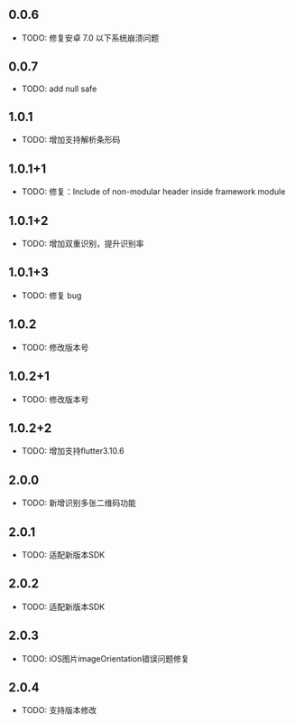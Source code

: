 ## 0.0.6

- TODO: 修复安卓 7.0 以下系统崩溃问题

## 0.0.7

- TODO: add null safe

## 1.0.1

- TODO: 增加支持解析条形码

## 1.0.1+1

- TODO: 修复：Include of non-modular header inside framework module

## 1.0.1+2

- TODO: 增加双重识别，提升识别率

## 1.0.1+3

- TODO: 修复 bug

## 1.0.2

- TODO: 修改版本号

## 1.0.2+1

- TODO: 修改版本号

## 1.0.2+2

- TODO: 增加支持flutter3.10.6


## 2.0.0

- TODO: 新增识别多张二维码功能

## 2.0.1

- TODO: 适配新版本SDK


## 2.0.2

- TODO: 适配新版本SDK


## 2.0.3

- TODO: iOS图片imageOrientation错误问题修复

## 2.0.4

- TODO: 支持版本修改